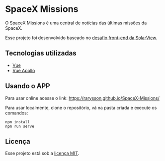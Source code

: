 # SpaceX Missions

O SpaceX Missions é uma central de notícias das últimas missões da SpaceX.

Esse projeto foi desenvolvido baseado no [desafio front-end da SolarView](docs/DESAFIO.md).

## Tecnologias utilizadas

* [Vue](https://vuejs.org/)
* [Vue Apollo](https://apollo.vuejs.org/)

## Usando o APP

Para usar online acesse o link: https://rarysson.github.io/SpaceX-Missions/

Para usar localmente, clone o repositório, vá na pasta criada e execute os comandos:

```
npm install
npm run serve
```
## Licença

Esse projeto está sob a [licença MIT](LICENSE).
